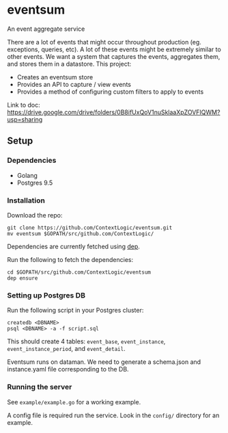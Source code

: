 # eventsum
An event aggregate service 

There are a lot of events that might occur throughout production (eg. exceptions, queries, etc). A lot of these events might be extremely similar to other events. We want a system that captures the events, aggregates them, and stores them in a datastore. This project: 

- Creates an eventsum store
- Provides an API to capture / view events 
- Provides a method of configuring custom filters to apply to events

Link to doc: https://drive.google.com/drive/folders/0B8ifUxQoV1nuSklaaXpZOVFIQWM?usp=sharing


## Setup 
### Dependencies
- Golang 
- Postgres 9.5

### Installation
Download the repo: 
```
git clone https://github.com/ContextLogic/eventsum.git
mv eventsum $GOPATH/src/github.com/ContextLogic/
```

Dependencies are currently fetched using [dep](https://github.com/golang/dep).

Run the following to fetch the dependencies: 
```
cd $GOPATH/src/github.com/ContextLogic/eventsum
dep ensure
```
### Setting up Postgres DB
Run the following script in your Postgres cluster: 
```
createdb <DBNAME>
psql <DBNAME> -a -f script.sql
```
This should create 4 tables: `event_base`, `event_instance`, `event_instance_period`, and `event_detail`. 

Eventsum runs on dataman. We need to generate a schema.json and instance.yaml file corresponding to the DB. 

### Running the server
See `example/example.go` for a working example. 

A config file is required run the service. Look in the `config/` directory for an example. 
